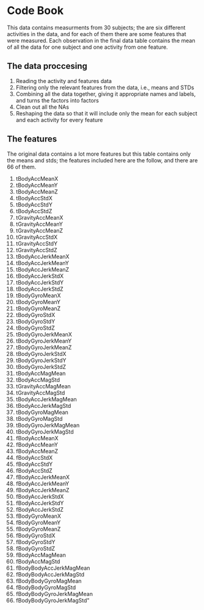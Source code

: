 # Code Book #
This data contains measurments from 30 subjects; the are six different activities in the data, and for each of them there are some features that were measured. Each observation in the final data table contains the mean of all the data for one subject and one activity from one feature.

## The data proccesing ##
1. Reading the activity and features data
2. Filtering only the relevant features from the data, i.e., means and STDs
3. Combining all the data together, giving it appropriate names and labels, and turns the factors into factors
4. Clean out all the NAs
5. Reshaping the data so that it will include only the mean for each subject and each activity for every feature

## The features ##
The original data contains a lot more features but this table contains only the means and stds; the features included here are the follow, and there are 66 of them.

1.  tBodyAccMeanX
2.  tBodyAccMeanY
3.  tBodyAccMeanZ
4.  tBodyAccStdX
5.  tBodyAccStdY
6.  tBodyAccStdZ
7.  tGravityAccMeanX
8.  tGravityAccMeanY
9.  tGravityAccMeanZ
10. tGravityAccStdX
11. tGravityAccStdY
12. tGravityAccStdZ         
13. tBodyAccJerkMeanX
14. tBodyAccJerkMeanY
15. tBodyAccJerkMeanZ       
16. tBodyAccJerkStdX
17. tBodyAccJerkStdY
18. tBodyAccJerkStdZ        
19. tBodyGyroMeanX
20. tBodyGyroMeanY
21. tBodyGyroMeanZ
22. tBodyGyroStdX
23. tBodyGyroStdY
24. tBodyGyroStdZ
25. tBodyGyroJerkMeanX
26. tBodyGyroJerkMeanY
27. tBodyGyroJerkMeanZ
28. tBodyGyroJerkStdX
29. tBodyGyroJerkStdY
30. tBodyGyroJerkStdZ
31. tBodyAccMagMean
32. tBodyAccMagStd
33. tGravityAccMagMean
34. tGravityAccMagStd
35. tBodyAccJerkMagMean
36. tBodyAccJerkMagStd
37. tBodyGyroMagMean
38. tBodyGyroMagStd
39. tBodyGyroJerkMagMean
40. tBodyGyroJerkMagStd
41. fBodyAccMeanX
42. fBodyAccMeanY
43. fBodyAccMeanZ
44. fBodyAccStdX
45. fBodyAccStdY
46. fBodyAccStdZ
47. fBodyAccJerkMeanX
48. fBodyAccJerkMeanY
49. fBodyAccJerkMeanZ
50. fBodyAccJerkStdX
51. fBodyAccJerkStdY
52. fBodyAccJerkStdZ
53. fBodyGyroMeanX
54. fBodyGyroMeanY
55. fBodyGyroMeanZ
56. fBodyGyroStdX
57. fBodyGyroStdY
58. fBodyGyroStdZ
59. fBodyAccMagMean
60. fBodyAccMagStd
61. fBodyBodyAccJerkMagMean
62. fBodyBodyAccJerkMagStd
63. fBodyBodyGyroMagMean
64. fBodyBodyGyroMagStd
65. fBodyBodyGyroJerkMagMean
66. fBodyBodyGyroJerkMagStd"
